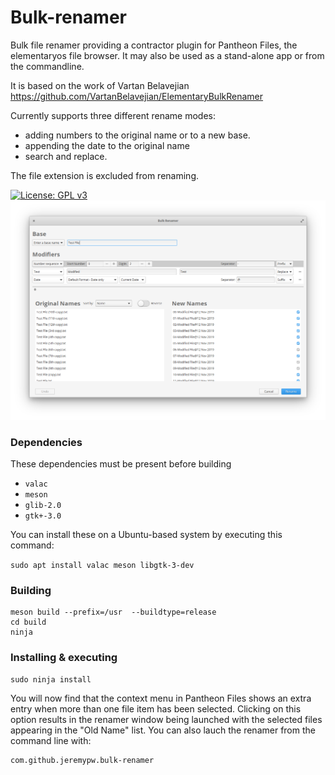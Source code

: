 # Bulk-renamer
Bulk file renamer providing a contractor plugin for Pantheon Files, the elementaryos file browser.
It may also be used as a stand-alone app or from the commandline.

It is based on the work of Vartan Belavejian <https://github.com/VartanBelavejian/ElementaryBulkRenamer>

Currently supports three different rename modes:
* adding numbers to the original name or to a new base.
* appending the date to the original name
* search and replace.

The file extension is excluded from renaming.

[![License: GPL v3](https://img.shields.io/badge/License-GPL%20v3-blue.svg)](http://www.gnu.org/licenses/gpl-3.0)
![Screenshot](/data/Screenshots/mainwindow.png?raw=true "Screenshot")

### Dependencies
These dependencies must be present before building
 - `valac`
 - `meson`
 - `glib-2.0`
 - `gtk+-3.0`

 You can install these on a Ubuntu-based system by executing this command:

 `sudo apt install valac meson libgtk-3-dev`

### Building
```
meson build --prefix=/usr  --buildtype=release
cd build
ninja
```

### Installing & executing
```
sudo ninja install
```

You will now find that the context menu in Pantheon Files shows an extra entry when more than one file item
has been selected. Clicking on this option results in the renamer window being launched with the selected files
appearing in the "Old Name" list.  You can also lauch the renamer from the command line with:
```
com.github.jeremypw.bulk-renamer
```

